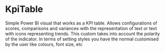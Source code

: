 # KpiTable

Simple Power BI visual that works as a KPI table.
Allows configurations of scores, comparisons and variances with the representation of text or text with icons representing trends. 
This custom takes into account the polarity of the indicator.
In terms of setting styles you have the normal customised by the user like colours, font size, etc
